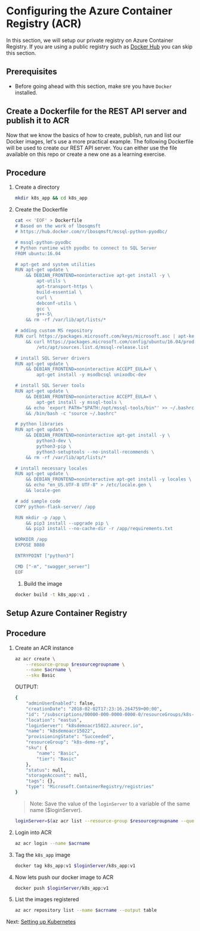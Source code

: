 # Configuring the Azure Container Registry (ACR)
In this section, we will setup our private registry on Azure Container Registry. If you are using a public registry such as [Docker Hub](https://hub.docker.com) you can skip this section.

## Prerequisites

* Before going ahead with this section, make sre you have `Docker` installed.

## Create a Dockerfile for the REST API server and publish it to ACR

Now that we know the basics of how to create, publish, run and list our Docker images, let's use a more practical example. The following Dockerfile will be used to create our REST API server. You can either use the file available on this repo or create a new one as a learning exercise.

## Procedure

1. Create a directory

    ```bash
    mkdir k8s_app && cd k8s_app
    ```
1. Create the Dockerfile
    ```bash
    cat << 'EOF' > Dockerfile
    # Based on the work of lbosqmsft 
    # https://hub.docker.com/r/lbosqmsft/mssql-python-pyodbc/

    # mssql-python-pyodbc
    # Python runtime with pyodbc to connect to SQL Server
    FROM ubuntu:16.04

    # apt-get and system utilities
    RUN apt-get update \
        && DEBIAN_FRONTEND=noninteractive apt-get install -y \
            apt-utils \
            apt-transport-https \
            build-essential \
            curl \
            debconf-utils \
            gcc \
            g++-5\
        && rm -rf /var/lib/apt/lists/*

    # adding custom MS repository
    RUN curl https://packages.microsoft.com/keys/microsoft.asc | apt-key add - \
        && curl https://packages.microsoft.com/config/ubuntu/16.04/prod.list >\
            /etc/apt/sources.list.d/mssql-release.list

    # install SQL Server drivers
    RUN apt-get update \
        && DEBIAN_FRONTEND=noninteractive ACCEPT_EULA=Y \
            apt-get install -y msodbcsql unixodbc-dev

    # install SQL Server tools
    RUN apt-get update \
        && DEBIAN_FRONTEND=noninteractive ACCEPT_EULA=Y \
            apt-get install -y mssql-tools \
        && echo 'export PATH="$PATH:/opt/mssql-tools/bin"' >> ~/.bashrc \
        && /bin/bash -c "source ~/.bashrc"

    # python libraries
    RUN apt-get update \
        && DEBIAN_FRONTEND=noninteractive apt-get install -y \
            python3-dev \
            python3-pip \
            python3-setuptools --no-install-recommends \
        && rm -rf /var/lib/apt/lists/*

    # install necessary locales
    RUN apt-get update \
        && DEBIAN_FRONTEND=noninteractive apt-get install -y locales \
        && echo "en_US.UTF-8 UTF-8" > /etc/locale.gen \
        && locale-gen

    # add sample code
    COPY python-flask-server/ /app

    RUN mkdir -p /app \
        && pip3 install --upgrade pip \
        && pip3 install --no-cache-dir -r /app/requirements.txt

    WORKDIR /app
    EXPOSE 8080

    ENTRYPOINT ["python3"]

    CMD ["-m", "swagger_server"]
    EOF
    ```
    1. Build the image
    ```bash
    docker build -t k8s_app:v1 .
    ```

## Setup Azure Container Registry
## Procedure

1. Create an ACR instance

    ```bash
    az acr create \
        --resource-group $resourcegroupname \
        --name $acrname \
        --sku Basic
    ```
    OUTPUT:
    ```bash
    {
        "adminUserEnabled": false,
        "creationDate": "2018-02-02T17:23:16.264759+00:00",
        "id": "/subscriptions/00000-000-0000-0000-0/resourceGroups/k8s-demo-rg/providers/Microsoft.ContainerRegistry/registries/k8sdemoacr15022",
        "location": "eastus",
        "loginServer": "k8sdemoacr15022.azurecr.io",
        "name": "k8sdemoacr15022",
        "provisioningState": "Succeeded",
        "resourceGroup": "k8s-demo-rg",
        "sku": {
            "name": "Basic",
            "tier": "Basic"
        },
        "status": null,
        "storageAccount": null,
        "tags": {},
        "type": "Microsoft.ContainerRegistry/registries"
    }
    ```
    > Note: Save the value of the `loginServer` to a variable of the same name ($loginServer).
    ```bash
    loginServer=$(az acr list --resource-group $resourcegroupname --query "[].{acrLoginServer:loginServer}" --output tsv)
    ```

1. Login into ACR

    ```bash
    az acr login --name $acrname
    ```
1. Tag the `k8s_app` image

    ```bash
    docker tag k8s_app:v1 $loginServer/k8s_app:v1
    ``` 
1. Now lets push our docker image to ACR
    ```bash
    docker push $loginServer/k8s_app:v1
    ```

1. List the images registered

    ```bash
    az acr repository list --name $acrname --output table
    ```

Next: [Setting up Kubernetes](04-setting-k8s.md)